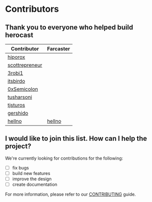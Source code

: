 # Contributors

## Thank you to everyone who helped build herocast


| Contributor   | Farcaster |
| ------------- | ------------- |
| [hiporox](https://github.com/hiporox)  |   |
| [scottrepreneur](https://github.com/scottrepreneur)  |  |
| [3robi1](https://github.com/3robi1) | |
| [itsbirdo](https://github.com/itsbirdo) | |
| [0xSemicolon](https://github.com/0xSemicolon) | |
| [tusharsoni](https://github.com/tusharsoni) | |
| [tjsturos](https://github.com/tjsturos) | |
| [gershido](https://github.com/gershido) | |
| [hellno](https://github.com/hellno) | [hellno](https://warpcast.com/hellno) |

## I would like to join this list. How can I help the project?

We're currently looking for contributions for the following:

- [ ] fix bugs
- [ ] build new features
- [ ] improve the design
- [ ] create documentation

For more information, please refer to our [CONTRIBUTING](CONTRIBUTING.md) guide.
